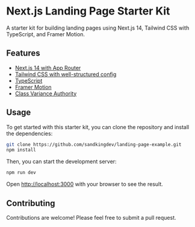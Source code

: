 # Next.js Landing Page Starter Kit

A starter kit for building landing pages using Next.js 14, Tailwind CSS with TypeScript, and Framer Motion.

## Features

- [Next.js 14 with App Router](http://localhost:3000)
- [Tailwind CSS with well-structured config](https://tailwindcss.com)
- [TypeScript](https://www.typescriptlang.org)
- [Framer Motion](https://framer.com/motion)
- [Class Variance Authority](https://cva.style/docs)

## Usage

To get started with this starter kit, you can clone the repository and install the dependencies:

```bash
git clone https://github.com/sandkingdev/landing-page-example.git
npm install
```

Then, you can start the development server:

```bash
npm run dev
```

Open [http://localhost:3000](http://localhost:3000) with your browser to see the result.

## Contributing

Contributions are welcome! Please feel free to submit a pull request.
